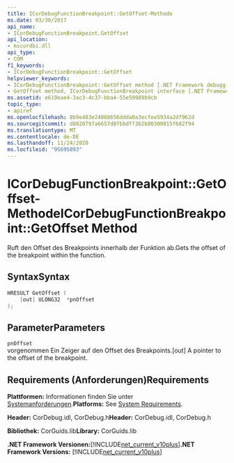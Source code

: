 ```yaml
---
title: ICorDebugFunctionBreakpoint::GetOffset-Methode
ms.date: 03/30/2017
api_name:
- ICorDebugFunctionBreakpoint.GetOffset
api_location:
- mscordbi.dll
api_type:
- COM
f1_keywords:
- ICorDebugFunctionBreakpoint::GetOffset
helpviewer_keywords:
- ICorDebugFunctionBreakpoint::GetOffset method [.NET Framework debugging]
- GetOffset method, ICorDebugFunctionBreakpoint interface [.NET Framework debugging]
ms.assetid: e619eae4-3ac3-4c37-bba4-55e59989b9cb
topic_type:
- apiref
ms.openlocfilehash: 8b9e483e24068656ddda0a3ecfee5934a2df962d
ms.sourcegitcommit: d8020797a6657d0fbbdff362b80300815f682f94
ms.translationtype: MT
ms.contentlocale: de-DE
ms.lasthandoff: 11/24/2020
ms.locfileid: "95695893"
---
```

# <a name="icordebugfunctionbreakpointgetoffset-method"></a><span data-ttu-id="39136-102">ICorDebugFunctionBreakpoint::GetOffset-Methode</span><span class="sxs-lookup"><span data-stu-id="39136-102">ICorDebugFunctionBreakpoint::GetOffset Method</span></span>

<span data-ttu-id="39136-103">Ruft den Offset des Breakpoints innerhalb der Funktion ab.</span><span class="sxs-lookup"><span data-stu-id="39136-103">Gets the offset of the breakpoint within the function.</span></span>  
  
## <a name="syntax"></a><span data-ttu-id="39136-104">Syntax</span><span class="sxs-lookup"><span data-stu-id="39136-104">Syntax</span></span>  
  
```cpp  
HRESULT GetOffset (  
    [out] ULONG32  *pnOffset  
);  
```  
  
## <a name="parameters"></a><span data-ttu-id="39136-105">Parameter</span><span class="sxs-lookup"><span data-stu-id="39136-105">Parameters</span></span>  

 `pnOffset`  
 <span data-ttu-id="39136-106">vorgenommen Ein Zeiger auf den Offset des Breakpoints.</span><span class="sxs-lookup"><span data-stu-id="39136-106">[out] A pointer to the offset of the breakpoint.</span></span>  
  
## <a name="requirements"></a><span data-ttu-id="39136-107">Requirements (Anforderungen)</span><span class="sxs-lookup"><span data-stu-id="39136-107">Requirements</span></span>  

 <span data-ttu-id="39136-108">**Plattformen:** Informationen finden Sie unter [Systemanforderungen](../../get-started/system-requirements.md).</span><span class="sxs-lookup"><span data-stu-id="39136-108">**Platforms:** See [System Requirements](../../get-started/system-requirements.md).</span></span>  
  
 <span data-ttu-id="39136-109">**Header:** CorDebug.idl, CorDebug.h</span><span class="sxs-lookup"><span data-stu-id="39136-109">**Header:** CorDebug.idl, CorDebug.h</span></span>  
  
 <span data-ttu-id="39136-110">**Bibliothek:** CorGuids.lib</span><span class="sxs-lookup"><span data-stu-id="39136-110">**Library:** CorGuids.lib</span></span>  
  
 <span data-ttu-id="39136-111">**.NET Framework Versionen:**[!INCLUDE[net_current_v10plus](../../../../includes/net-current-v10plus-md.md)]</span><span class="sxs-lookup"><span data-stu-id="39136-111">**.NET Framework Versions:** [!INCLUDE[net_current_v10plus](../../../../includes/net-current-v10plus-md.md)]</span></span>
